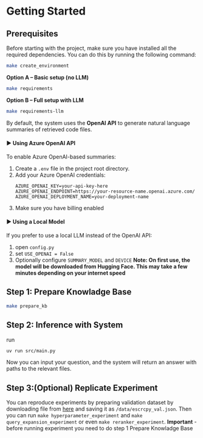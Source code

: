 # Getting Started

## Prerequisites

Before starting with the project, make sure you have installed all the required dependencies. You can do this by running the following command:

```sh
make create_environment
```

**Option A – Basic setup (no LLM)**
```sh
make requirements
```

**Option B – Full setup with LLM**
```sh
make requirements-llm
```
By default, the system uses the **OpenAI API** to generate natural language summaries of retrieved code files.

#### ▶️ Using Azure OpenAI API

To enable Azure OpenAI-based summaries:

1. Create a `.env` file in the project root directory.
2. Add your Azure OpenAI credentials:
   ```env
   AZURE_OPENAI_KEY=your-api-key-here
   AZURE_OPENAI_ENDPOINT=https://your-resource-name.openai.azure.com/
   AZURE_OPENAI_DEPLOYMENT_NAME=your-deployment-name
3. Make sure you have billing enabled

#### ▶️ Using a Local Model
If you prefer to use a local LLM instead of the OpenAI API:
1. open `config.py`
2. set `USE_OPENAI = False`
3. Optionally configure `SUMMARY_MODEL` and `DEVICE`
**Note: On first use, the model will be downloaded from Hugging Face. This may take a few minutes depending on your internet speed**


## Step 1: Prepare Knowladge Base

```sh
make prepare_kb
```

## Step 2: Inference with System

run

```sh
uv run src/main.py
```

Now you can input your question, and the system will return an answer with paths to the relevant files.

## Step 3:(Optional) Replicate Experiment
You can reproduce experiments by preparing validation dataset by downloading file from [here](https://drive.google.com/file/d/1PiiordcQJwgv4MfT1vl-Omn8DeCdlAB3/view) and saving it as `/data/escrcpy_val.json`. Then you can run `make hyperparameter_experiment` and `make query_expansion_experiment` or even `make reranker_experiment`.
**Important** - before running experiment you need to do step 1 Prepare Knowladge Base
